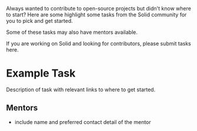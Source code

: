 Always wanted to contribute to open-source projects but didn't know where to start? Here are some highlight some tasks from the Solid community for you to pick and get started. 

Some of these tasks may also have mentors available. 

If you are working on Solid and looking for contributors, please submit tasks here. 

# Example Task 
Description of task with relevant links to where to get started. 

## Mentors
* include name and preferred contact detail of the mentor

